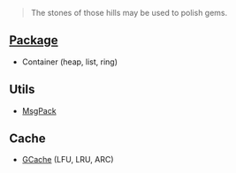 > The stones of those hills may be used to polish gems.

## [Package](https://golang.org/pkg/)
- Container (heap, list, ring)

## Utils
- [MsgPack](https://github.com/tinylib/msgp)

## Cache
- [GCache](https://github.com/bluele/gcache) (LFU, LRU, ARC)


